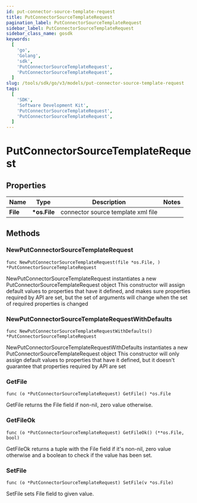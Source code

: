 ```yaml
---
id: put-connector-source-template-request
title: PutConnectorSourceTemplateRequest
pagination_label: PutConnectorSourceTemplateRequest
sidebar_label: PutConnectorSourceTemplateRequest
sidebar_class_name: gosdk
keywords:
  [
    'go',
    'Golang',
    'sdk',
    'PutConnectorSourceTemplateRequest',
    'PutConnectorSourceTemplateRequest',
  ]
slug: /tools/sdk/go/v3/models/put-connector-source-template-request
tags:
  [
    'SDK',
    'Software Development Kit',
    'PutConnectorSourceTemplateRequest',
    'PutConnectorSourceTemplateRequest',
  ]
---
```


# PutConnectorSourceTemplateRequest

## Properties

| Name     | Type          | Description                        | Notes |
| -------- | ------------- | ---------------------------------- | ----- |
| **File** | **\*os.File** | connector source template xml file |

## Methods

### NewPutConnectorSourceTemplateRequest

`func NewPutConnectorSourceTemplateRequest(file *os.File, ) *PutConnectorSourceTemplateRequest`

NewPutConnectorSourceTemplateRequest instantiates a new PutConnectorSourceTemplateRequest object This constructor will assign default values to properties that have it defined, and makes sure properties required by API are set, but the set of arguments will change when the set of required properties is changed

### NewPutConnectorSourceTemplateRequestWithDefaults

`func NewPutConnectorSourceTemplateRequestWithDefaults() *PutConnectorSourceTemplateRequest`

NewPutConnectorSourceTemplateRequestWithDefaults instantiates a new PutConnectorSourceTemplateRequest object This constructor will only assign default values to properties that have it defined, but it doesn't guarantee that properties required by API are set

### GetFile

`func (o *PutConnectorSourceTemplateRequest) GetFile() *os.File`

GetFile returns the File field if non-nil, zero value otherwise.

### GetFileOk

`func (o *PutConnectorSourceTemplateRequest) GetFileOk() (**os.File, bool)`

GetFileOk returns a tuple with the File field if it's non-nil, zero value otherwise and a boolean to check if the value has been set.

### SetFile

`func (o *PutConnectorSourceTemplateRequest) SetFile(v *os.File)`

SetFile sets File field to given value.
